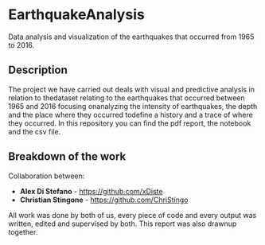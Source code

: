# EarthquakeAnalysis
Data analysis and visualization of the earthquakes that occurred from 1965 to 2016.

## Description

The project we have carried out deals with visual and predictive analysis in relation to thedataset relating to the earthquakes that occurred between 1965 and 2016 focusing onanalyzing the intensity of earthquakes, the depth and the place where they occurred todefine a history and a trace of where they occurred. In this repository you can find the pdf report, the notebook and the csv file.

## Breakdown of the work
Collaboration between:
* **Alex Di Stefano** - https://github.com/xDiste
* **Christian Stingone** - https://github.com/ChriStingo

All work was done by both of us, every piece of code and every output was written, edited and supervised by both. This report was also drawnup together.

